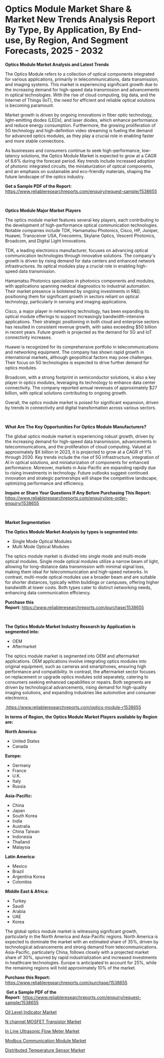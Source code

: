 <p><h1>Optics Module Market Share & Market New Trends Analysis Report By Type, By Application, By End-use, By Region, And Segment Forecasts, 2025 - 2032</h1></p><p><strong>Optics Module Market Analysis and Latest Trends</strong></p>
<p><p>The Optics Module refers to a collection of optical components integrated for various applications, primarily in telecommunications, data transmission, and imaging systems. This market is experiencing significant growth due to the increasing demand for high-speed data transmission and advancements in optical technologies. With the rise of cloud computing, big data, and the Internet of Things (IoT), the need for efficient and reliable optical solutions is becoming paramount.</p><p>Market growth is driven by ongoing innovations in fiber optic technology, light-emitting diodes (LEDs), and laser diodes, which enhance performance and reduce energy consumption. Furthermore, the growing proliferation of 5G technology and high-definition video streaming is fueling the demand for advanced optics modules, as they play a crucial role in enabling faster and more stable connections.</p><p>As businesses and consumers continue to seek high-performance, low-latency solutions, the Optics Module Market is expected to grow at a CAGR of 8.6% during the forecast period. Key trends include increased adoption of photonic integrated circuits, the miniaturization of optical components, and an emphasis on sustainable and eco-friendly materials, shaping the future landscape of the optics industry.</p></p>
<p><strong>Get a Sample PDF of the Report:&nbsp;</strong> <a href="https://www.reliableresearchreports.com/enquiry/request-sample/1538655?utm_campaign=32&utm_medium=2&utm_source=Github&utm_content=ia&utm_term=11022025&utm_id=optics-module">https://www.reliableresearchreports.com/enquiry/request-sample/1538655</a></p>
<p>&nbsp;</p>
<p><strong>Optics Module Major Market Players</strong></p>
<p><p>The optics module market features several key players, each contributing to the development of high-performance optical communication technologies. Notable companies include TDK, Hamamatsu Photonics, Cisco, HP, Juniper, Huawei, Transceiver USA, Firecomms, Skylane Optics, Vescent Photonics, Broadcom, and Digital Light Innovations.</p><p>TDK, a leading electronics manufacturer, focuses on advancing optical communication technologies through innovative solutions. The company's growth is driven by rising demand for data centers and enhanced network infrastructures. Its optical modules play a crucial role in enabling high-speed data transmission.</p><p>Hamamatsu Photonics specializes in photonics components and modules, with applications spanning medical diagnostics to industrial automation. Their market presence is bolstered by ongoing investments in R&D, positioning them for significant growth in sectors reliant on optical technology, particularly in sensing and imaging applications.</p><p>Cisco, a major player in networking technology, has been expanding its optical module offerings to support increasingly bandwidth-intensive applications. Their strategic positioning in both cloud and enterprise sectors has resulted in consistent revenue growth, with sales exceeding $50 billion in recent years. Future growth is projected as the demand for 5G and IoT connectivity increases.</p><p>Huawei is recognized for its comprehensive portfolio in telecommunications and networking equipment. The company has shown rapid growth in international markets, although geopolitical factors may pose challenges. Their focus on 5G technologies is expected to drive further demand for optics modules.</p><p>Broadcom, with a strong footprint in semiconductor solutions, is also a key player in optics modules, leveraging its technology to enhance data center connectivity. The company reported annual revenues of approximately $27 billion, with optical solutions contributing to ongoing growth.</p><p>Overall, the optics module market is poised for significant expansion, driven by trends in connectivity and digital transformation across various sectors.</p></p>
<p>&nbsp;</p>
<p><strong>What Are The Key Opportunities For Optics Module Manufacturers?</strong></p>
<p><p>The global optics module market is experiencing robust growth, driven by the increasing demand for high-speed data transmission, advancements in telecommunications, and the proliferation of cloud computing. Valued at approximately $X billion in 2023, it is projected to grow at a CAGR of Y% through 2030. Key trends include the rise of 5G infrastructure, integration of AI in optical solutions, and miniaturization of components for enhanced performance. Moreover, markets in Asia-Pacific are expanding rapidly due to rising investments in technology. Future outlooks suggest continued innovation and strategic partnerships will shape the competitive landscape, optimizing performance and efficiency.</p></p>
<p><strong>Inquire or Share Your Questions If Any Before Purchasing This Report:</strong> <a href="https://www.reliableresearchreports.com/enquiry/pre-order-enquiry/1538655?utm_campaign=32&utm_medium=2&utm_source=Github&utm_content=ia&utm_term=11022025&utm_id=optics-module">https://www.reliableresearchreports.com/enquiry/pre-order-enquiry/1538655</a></p>
<p>&nbsp;</p>
<p><strong>Market Segmentation</strong></p>
<p><strong>The Optics Module Market Analysis by types is segmented into:</strong></p>
<p><ul><li>Single Mode Optical Modules</li><li>Multi Mode Optical Modules</li></ul></p>
<p><p>The optics module market is divided into single mode and multi-mode optical modules. Single mode optical modules utilize a narrow beam of light, allowing for long-distance data transmission with minimal signal loss, making them ideal for telecommunication and high-speed networks. In contrast, multi-mode optical modules use a broader beam and are suitable for shorter distances, typically within buildings or campuses, offering higher bandwidth at lower costs. Both types cater to distinct networking needs, enhancing data communication efficiency.</p></p>
<p><strong>Purchase this Report:&nbsp;</strong><a href="https://www.reliableresearchreports.com/purchase/1538655?utm_campaign=32&utm_medium=2&utm_source=Github&utm_content=ia&utm_term=11022025&utm_id=optics-module">https://www.reliableresearchreports.com/purchase/1538655</a></p>
<p>&nbsp;</p>
<p><strong>The Optics Module Market Industry Research by Application is segmented into:</strong></p>
<p><ul><li>OEM</li><li>Aftermarket</li></ul></p>
<p><p>The optics module market is segmented into OEM and aftermarket applications. OEM applications involve integrating optics modules into original equipment, such as cameras and smartphones, ensuring high performance and compatibility. In contrast, the aftermarket sector focuses on replacement or upgrade optics modules sold separately, catering to consumers seeking enhanced capabilities or repairs. Both segments are driven by technological advancements, rising demand for high-quality imaging solutions, and expanding industries like automotive and consumer electronics.</p></p>
<p><a href="https://www.reliableresearchreports.com/optics-module-r1538655?utm_campaign=32&utm_medium=2&utm_source=Github&utm_content=ia&utm_term=11022025&utm_id=optics-module">&nbsp;https://www.reliableresearchreports.com/optics-module-r1538655</a></p>
<p><strong>In terms of Region, the Optics Module Market Players available by Region are:</strong></p>
<p>
    <p> <strong> North America: </strong>
        <ul>
            <li>United States</li>
            <li>Canada</li>
        </ul>
        </p> 
    <p> <strong> Europe: </strong>
        <ul>
            <li>Germany</li>
            <li>France</li>
            <li>U.K.</li>
            <li>Italy</li>
            <li>Russia</li>
        </ul>
        </p> 
    <p> <strong> Asia-Pacific: </strong>
        <ul>
            <li>China</li>
            <li>Japan</li>
            <li>South Korea</li>
            <li>India</li>
            <li>Australia</li>
            <li>China Taiwan</li>
            <li>Indonesia</li>
            <li>Thailand</li>
            <li>Malaysia</li>
        </ul>
        </p> 
    <p> <strong> Latin America: </strong>
        <ul>
            <li>Mexico</li>
            <li>Brazil</li>
            <li>Argentina Korea</li>
            <li>Colombia</li>
        </ul>
        </p> 
    <p> <strong> Middle East & Africa: </strong>
        <ul>
            <li>Turkey</li>
            <li>Saudi</li>
            <li>Arabia</li>
            <li>UAE</li>
            <li>Korea</li>
        </ul>
    </p>
    </p>
<p><p>The global optics module market is witnessing significant growth, particularly in the North America and Asia-Pacific regions. North America is expected to dominate the market with an estimated share of 35%, driven by technological advancements and strong demand from telecommunications. Asia-Pacific, particularly China, follows closely with a projected market share of 30%, spurred by rapid industrialization and increased investments in healthcare technologies. Europe is anticipated to account for 25%, while the remaining regions will hold approximately 10% of the market.</p></p>
<p><strong>Purchase this Report: </strong><a href="https://www.reliableresearchreports.com/purchase/1538655?utm_campaign=32&utm_medium=2&utm_source=Github&utm_content=ia&utm_term=11022025&utm_id=optics-module">https://www.reliableresearchreports.com/purchase/1538655</a></p>
<p>&nbsp;<strong>Get a Sample PDF of the Report:&nbsp;&nbsp;</strong><a href="https://www.reliableresearchreports.com/enquiry/request-sample/1538655?utm_campaign=32&utm_medium=2&utm_source=Github&utm_content=ia&utm_term=11022025&utm_id=optics-module">https://www.reliableresearchreports.com/enquiry/request-sample/1538655</a></p>
<p><strong></strong></p>
<p><p><a href="https://github.com/akrachveslov/Market-Research-Report-List-1/blob/main/oil-level-indicator-market.md?utm_campaign=32&utm_medium=2&utm_source=Github&utm_content=ia&utm_term=11022025&utm_id=optics-module">Oil Level Indicator Market</a></p><p><a href="https://github.com/pimanoruman/Market-Research-Report-List-1/blob/main/n-channel-mosfet-transistor-market.md?utm_campaign=32&utm_medium=2&utm_source=Github&utm_content=ia&utm_term=11022025&utm_id=optics-module">N channel MOSFET Transistor Market</a></p><p><a href="https://github.com/tashipmhuiri/Market-Research-Report-List-1/blob/main/in-line-ultrasonic-flow-meter-market.md?utm_campaign=32&utm_medium=2&utm_source=Github&utm_content=ia&utm_term=11022025&utm_id=optics-module">In Line Ultrasonic Flow Meter Market</a></p><p><a href="https://github.com/balapopepi/Market-Research-Report-List-1/blob/main/modbus-communication-module-market.md?utm_campaign=32&utm_medium=2&utm_source=Github&utm_content=ia&utm_term=11022025&utm_id=optics-module">Modbus Communication Module Market</a></p><p><a href="https://github.com/adyawafurber1/Market-Research-Report-List-1/blob/main/distributed-temperature-sensor-market.md?utm_campaign=32&utm_medium=2&utm_source=Github&utm_content=ia&utm_term=11022025&utm_id=optics-module">Distributed Temperature Sensor Market</a></p></p>